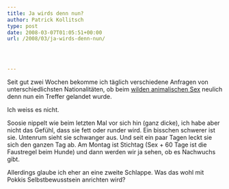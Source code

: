 ```yaml
---
title: Ja wirds denn nun?
author: Patrick Kollitsch
type: post
date: 2008-03-07T01:05:51+00:00
url: /2008/03/ja-wirds-denn-nun/




---
```

Seit gut zwei Wochen bekomme ich täglich verschiedene Anfragen von unterschiedlichsten Nationalitäten, ob beim <a href="1497">wilden animalischen Sex</a> neulich denn nun ein Treffer gelandet wurde. 

Ich weiss es nicht.

Soosie nippelt wie beim letzten Mal vor sich hin (ganz dicke), ich habe aber nicht das Gefühl, dass sie fett oder runder wird. Ein bisschen schwerer ist sie. Untenrum sieht sie schwanger aus. Und seit ein paar Tagen leckt sie sich den ganzen Tag ab. Am Montag ist Stichtag (Sex + 60 Tage ist die Faustregel beim Hunde) und dann werden wir ja sehen, ob es Nachwuchs gibt.

Allerdings glaube ich eher an eine zweite Schlappe. Was das wohl mit Pokkis Selbstbewusstsein anrichten wird?